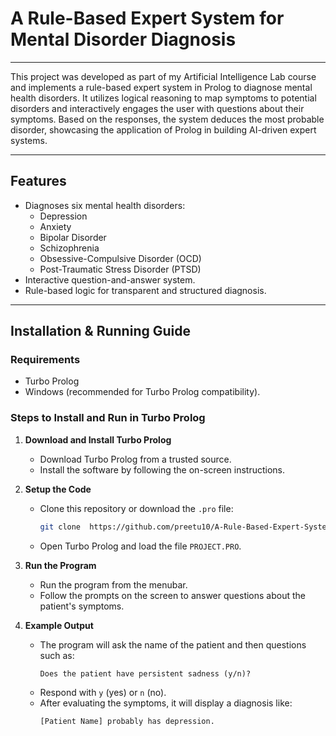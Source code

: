 # A Rule-Based Expert System for Mental Disorder Diagnosis

---
This project was developed as part of my Artificial Intelligence Lab course and implements a rule-based expert system in Prolog to diagnose mental health disorders. 
It utilizes logical reasoning to map symptoms to potential disorders and interactively engages the user with questions about their symptoms. Based on the responses, the system deduces the most probable disorder, 
showcasing the application of Prolog in building AI-driven expert systems.

---

## Features
- Diagnoses six mental health disorders:
  - Depression
  - Anxiety
  - Bipolar Disorder
  - Schizophrenia
  - Obsessive-Compulsive Disorder (OCD)
  - Post-Traumatic Stress Disorder (PTSD)
- Interactive question-and-answer system.
- Rule-based logic for transparent and structured diagnosis.

---

## Installation & Running Guide

### Requirements
- Turbo Prolog
- Windows (recommended for Turbo Prolog compatibility).

### Steps to Install and Run in Turbo Prolog

1. **Download and Install Turbo Prolog**
   - Download Turbo Prolog from a trusted source.
   - Install the software by following the on-screen instructions.

2. **Setup the Code**
   - Clone this repository or download the `.pro` file:
     ```bash
     git clone  https://github.com/preetu10/A-Rule-Based-Expert-System-for-Mental-Disorder-Diagnosis.git
     ```
   - Open Turbo Prolog and load the file `PROJECT.PRO`.

3. **Run the Program**
   - Run the program from the menubar.
   - Follow the prompts on the screen to answer questions about the patient's symptoms.

4. **Example Output**
   - The program will ask the name of the patient and then questions such as:
     ```
     Does the patient have persistent sadness (y/n)?
     ```
   - Respond with `y` (yes) or `n` (no).
   - After evaluating the symptoms, it will display a diagnosis like:
     ```
     [Patient Name] probably has depression.
     ```

